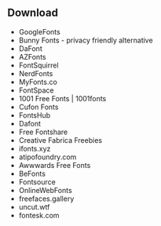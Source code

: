 ## Download
* GoogleFonts
* Bunny Fonts - privacy friendly alternative
* DaFont
* AZFonts
* FontSquirrel
* NerdFonts
* MyFonts.co
* FontSpace
* 1001 Free Fonts | 1001fonts
* Cufon Fonts
* FontsHub
* Dafont
* Free Fontshare
* Creative Fabrica Freebies
* ifonts.xyz
* atipofoundry.com
* Awwwards Free Fonts
* BeFonts
* Fontsource
* OnlineWebFonts
* freefaces.gallery
* uncut.wtf
* fontesk.com
